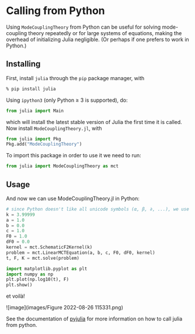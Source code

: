 # Calling from Python

Using `ModeCouplingTheory` from Python can be useful for solving mode-coupling theory repeatedly or for large systems of equations, making the overhead of initializing Julia negligible. (Or perhaps if one prefers to work in Python.)

## Installing

First, install `julia` through the `pip` package manager, with

```bash
% pip install julia
```

Using `ipython3` (only Python $\geq$ 3 is supported), do:

```python
from julia import Main
```

which will install the latest stable version of Julia the first time it is called. Now install `ModeCouplingTheory.jl`, with

```python
from julia import Pkg
Pkg.add("ModeCouplingTheory")
```

To import this package in order to use it we need to run:

```python
from julia import ModeCouplingTheory as mct
```

## Usage

And now we can use ModeCouplingTheory.jl in Python:

```python
# since Python doesn't like all unicode symbols (α, β, ∂, ...), we use standard letters:
k = 3.99999
a = 1.0
b = 0.0
c = 1.0
F0 = 1.0
dF0 = 0.0
kernel = mct.SchematicF2Kernel(k)
problem = mct.LinearMCTEquation(a, b, c, F0, dF0, kernel)
t, F, K = mct.solve(problem)

import matplotlib.pyplot as plt
import numpy as np
plt.plot(np.log10(t), F)
plt.show()
```

et voilà!

![image](images/Figure 2022-08-26 115331.png)

See the documentation of [pyjulia](https://pyjulia.readthedocs.io/en/latest/usage.html) for more information on how to call julia from python.
